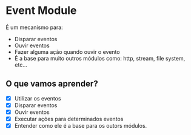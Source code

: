 # Event Module

É um mecanismo para:

- Disparar eventos
- Ouvir eventos
- Fazer alguma ação quando ouvir o evento
- É a base para muito outros módulos como: http, stream, file system, etc...

## O que vamos aprender?

- [X] Utilizar os eventos
- [X] Disparar eventos
- [X] Ouvir eventos
- [X] Executar ações para determinados eventos
- [X] Entender como ele é a base para os outors módulos.
